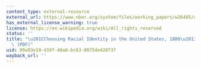 ```yaml
---
content_type: external-resource
external_url: https://www.nber.org/system/files/working_papers/w26465/w26465.pdf
has_external_license_warning: true
license: https://en.wikipedia.org/wiki/All_rights_reserved
status: ''
title: "\u201CChoosing Racial Identity in the United States, 1880\u20131940.\u201D\
  \ (PDF)"
uid: 89a93e19-d19f-46a6-bc63-0075de420737
wayback_url: ''
---
```


